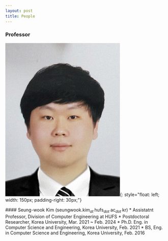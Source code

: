 ```yaml
---
layout: post
title: People
---
```


<!--
This is comment
-->

<!--
Always check singular or plural according to the number of people
-->

### Professor

![Professor](swk.png){: style="float: left; width: 150px; padding-right: 30px;"}
<p>
#### Seung-wook Kim (seungwook.kim<sub><i>at </i></sub>hufs<sub><i>dot </i></sub>ac<sub><i>dot </i></sub>kr) 
* Assistatnt Professor, Division of Computer Engineering at HUFS
 * Postdoctoral Researcher, Korea University, Mar. 2021 ~ Feb. 2024
 * Ph.D. Eng. in Computer Science and Engineering, Korea University, Feb. 2021
 * BS, Eng. in Computer Science and Engineering, Korea University, Feb. 2016
</p>




